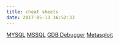 ```yaml
---
title: cheat sheets
date: 2017-05-13 16:52:33
---
```


[MYSQL](/cheat-sheets/mysql)
[MSSQL](/cheat-sheets/mssql)
[GDB Debugger](/cheat-sheets/gdb)
[Metasploit](/cheat-sheets/metasploit)
